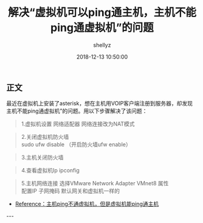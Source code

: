 ﻿---
layout:     post
title:      "解决“虚拟机可以ping通主机，主机不能ping通虚拟机”的问题"

date:       2018-12-13 10:50:00
author:     "shellyz"

tags:
    - 安装配置问题
---

## 正文

最近在虚拟机上安装了asterisk，想在主机用VOIP客户端注册到服务器，却发现主机不能ping通虚拟机”的问题。用以下步骤解决了该问题：

>1.虚拟机设置 网络适配器 网络连接改为NAT模式   

>2.关闭虚拟机防火墙    
sudo ufw disable
（开启防火墙ufw enable）   

>3.主机关闭防火墙   

>4.查看虚拟机Ip  ipconfig   

>5.主机网络连接 选择VMware Network Adapter VMnet8  属性  
配置IP 子网掩码 默认网关和虚拟机一样的  




* [Reference：主机ping不通虚拟机，但是虚拟机能ping通主机](https://blog.csdn.net/qqxyy99/article/details/80864862)




<p id = "build"></p>
---


